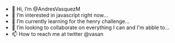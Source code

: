 - 👋 Hi, I’m @AndresVasquezM
- 👀 I’m interested in javascript right now...
- 🌱 I’m currently learning for the henry challenge...
- 💞️ I’m looking to collaborate on everything I can and I'm abble to...
- 📫 How to reach me at twitter @vasan

<!---
AndresVasquezM/AndresVasquezM is a ✨ special ✨ repository because its `README.md` (this file) appears on your GitHub profile.
You can click the Preview link to take a look at your changes.
--->
